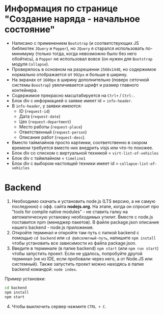 # Информация по странице "Создание наряда - начальное состояние"
- Написано с применением `Bootstrap` (и соответствующих JS библиотек `JQuery` и `Popper`), но `JQuery` я старался использовать по-минимуму (только тогда, когда невозможно было без него обойтись), а `Popper` не использовал вовсе (он нужен для `Bootstrap` модуля `Collapse`).
- Проверялось в основном на разрешении `2560x1440`, но содержимое нормально отображается от `992px` и больше в ширину.
- На экранах от `1600px` в ширину дополнительно (поверх сеточной системы `Boostrap`) увеличивается шрифт и размер главного контейнера.
- Содержимое прекрасно масштабируется на `Ctrl+` / `Ctrl-`.
- Блок div с информацией о заявке имеет id = `info-header`.
- В `info-header`, у заявки имеются:
    - ID (`request-id`)
    - Дата (`request-date`)
    - Цех (`request-department`)
    - Место работы (`request-place`)
    - Ответственный (`request-person`)
    - Описание работ (`request-desc`).
- Вместо таймлайнов просто картинки, соответственно в скором времени требуется вместо них внедрить visjs или что-то похожее.
- Блок div со списком с виртуальной техникой = `virt-list-of-vehicles`
- Блок div с таймлайном = `timeline1`
- Блок div с выбором настоящей техники имеет id = `collapse-list-of-vehicles`
# Backend
1. Необходимо скачать и установить node.js (LTS версию, а не самую последнюю) с офф. сайта **nodejs.org**. На этапе, когда он спросит про "tools for compile native modules" - не ставить галку на автоматическую установку необходимых утилит. Вместе с node.js поставится npm (менеджер пакетов).
В файле package.json описание нашего backend - node.js приложения.
2. Откройте терминал и откройте там путь с папкой backend с помощью `cd backend` или `cd @абсолютный-путь`, напишите `npm install` чтобы установить все зависимости из файла package.json.
3. Введите в терминале (в папке backend) `npm start` (или `npm run start`) чтобы запустить проект. Если не удалось, попробуйте другой терминал (не из IDE, если пробовали через него, а от Node.JS или системный). Также запустить проект можно находясь в папке backend командой: `node index`.

Пример установки:
```sh
cd backend
npm install
npm start
```

4. Чтобы выключить сервер нажмите `CTRL + C`.